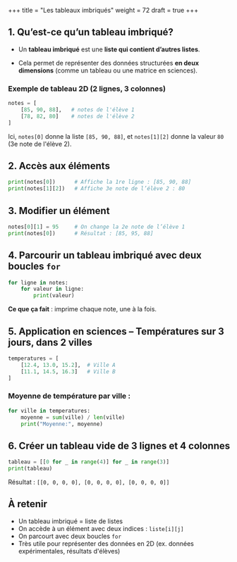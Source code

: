 +++
title = "Les tableaux imbriqués"
weight = 72
draft = true
+++


## 1. Qu’est-ce qu’un tableau imbriqué?

- Un **tableau imbriqué** est une **liste qui contient d’autres listes**.

- Cela permet de représenter des données structurées **en deux dimensions** (comme un tableau ou une matrice en sciences).


### Exemple de tableau 2D (2 lignes, 3 colonnes)

```python
notes = [
    [85, 90, 88],   # notes de l'élève 1
    [78, 82, 80]    # notes de l'élève 2
]
```

Ici, `notes[0]` donne la liste `[85, 90, 88]`, et `notes[1][2]` donne la valeur `80` (3e note de l'élève 2).


## 2. Accès aux éléments

```python
print(notes[0])      # Affiche la 1re ligne : [85, 90, 88]
print(notes[1][2])   # Affiche 3e note de l’élève 2 : 80
```

## 3. Modifier un élément

```python
notes[0][1] = 95     # On change la 2e note de l’élève 1
print(notes[0])      # Résultat : [85, 95, 88]
```


## 4. Parcourir un tableau imbriqué avec deux boucles `for`

```python
for ligne in notes:
    for valeur in ligne:
        print(valeur)
```

**Ce que ça fait** : imprime chaque note, une à la fois.


## 5. Application en sciences – Températures sur 3 jours, dans 2 villes

```python
temperatures = [
    [12.4, 13.0, 15.2],  # Ville A
    [11.1, 14.5, 16.3]   # Ville B
]
```

### Moyenne de température par ville :

```python
for ville in temperatures:
    moyenne = sum(ville) / len(ville)
    print("Moyenne:", moyenne)
```


## 6. Créer un tableau vide de 3 lignes et 4 colonnes

```python
tableau = [[0 for _ in range(4)] for _ in range(3)]
print(tableau)
```

Résultat :
`[[0, 0, 0, 0], [0, 0, 0, 0], [0, 0, 0, 0]]`



## À retenir

* Un tableau imbriqué = liste de listes
* On accède à un élément avec deux indices : `liste[i][j]`
* On parcourt avec deux boucles `for`
* Très utile pour représenter des données en 2D (ex. données expérimentales, résultats d'élèves)

